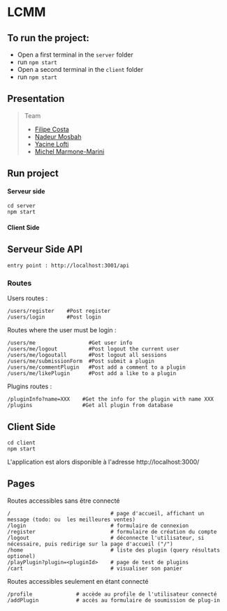 # LCMM

## To run the project:
- Open a first terminal in the `server` folder
- run `npm start`
- Open a second terminal in the `client` folder
- run `npm start`

## Presentation

> Team
 >- [Filipe Costa](https://github.com/FilipeCosta06)
> - [Nadeur Mosbah](https://github.com/Nadeur-Mosbah)
 >- [Yacine Lofti](https://github.com/LotfiYacine)
> - [Michel Marmone-Marini](https://github.com/MMarmone)

## Run project

#### Serveur side
    cd server
    npm start
#### Client Side

## Serveur Side API
    entry point : http://localhost:3001/api
### Routes
Users routes :

    /users/register    #Post register
    /users/login       #Post login

Routes where the user must be login :

    /users/me                 #Get user info 
    /users/me/logout          #Post logout the current user 
    /users/me/logoutall       #Post logout all sessions
    /users/me/submissionForm  #Post submit a plugin
    /users/me/commentPlugin   #Post add a comment to a plugin
    /users/me/likePlugin      #Post add a like to a plugin

Plugins routes : 
    
    /pluginInfo?name=XXX    #Get the info for the plugin with name XXX
    /plugins                #Get all plugin from database

## Client Side
    cd client
    npm start
    
L'application est alors disponible à l'adresse http://localhost:3000/

## Pages
Routes accessibles sans être connecté

    /                                # page d'accueil, affichant un message (todo: ou  les meilleures ventes)
    /login                           # formulaire de connexion
    /register                        # formulaire de création du compte
    /logout                          # déconnecte l'utilisateur, si nécessaire, puis redirige sur la page d'accueil ("/")
    /home                            # liste des plugin (query résultats optionel)  
    /playPlugin?plugin=<pluginId>    # page de test de plugins
    /cart                            # visualiser son panier
    
Routes accessibles seulement en étant connecté
    
    /profile              # accède au profile de l'utilisateur connecté 
    /addPlugin            # accès au formulaire de soumission de plug-in
